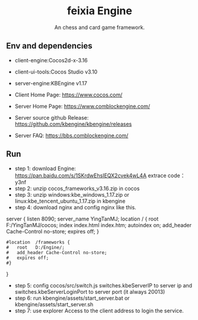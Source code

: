 <h1 align="center">feixia Engine</h1>

<div align="center">
An chess and card game framework.
</div>

## Env and dependencies

- client-engine:Cocos2d-x-3.16
- client-ui-tools:Cocos Studio v3.10
- server-engine:KBEngine v1.17


- Client Home Page: https://www.cocos.com/
- Server Home Page: https://www.comblockengine.com/
- Server source github Release: https://github.com/kbengine/kbengine/releases
- Server FAQ: https://bbs.comblockengine.com/

## Run
- step 1: download Engine: https://pan.baidu.com/s/1SKrdwEhsIEQX2cvek4wL4A   extrace code：y3nf
- step 2: unzip cocos_frameworks_v3.16.zip in cocos
- step 3: unzip windows:kbe_windows_1.17.zip or linux:kbe_tencent_ubuntu_1.17.zip in kbengine
- step 4: download nginx and config nginx like this.

server {
    listen       8090;
    server_name  YingTanMJ;
    location / {
        root   F:/YingTanMJ/cocos;
        index  index.html index.htm;
        autoindex on;
        add_header Cache-Control no-store;
        expires off;
    }
    
    #location  /frameworks {
    #   root   D:/Engine/;
    #   add_header Cache-Control no-store;
    #   expires off;
    #}  
}

- step 5: config cocos/src/switch.js switches.kbeServerIP to server ip and switches.kbeServerLoginPort to server port (it always 20013)
- step 6: run kbengine/assets/start_server.bat or kbengine/assets/start_server.sh
- step 7: use explorer Access to the client address to login the service.
